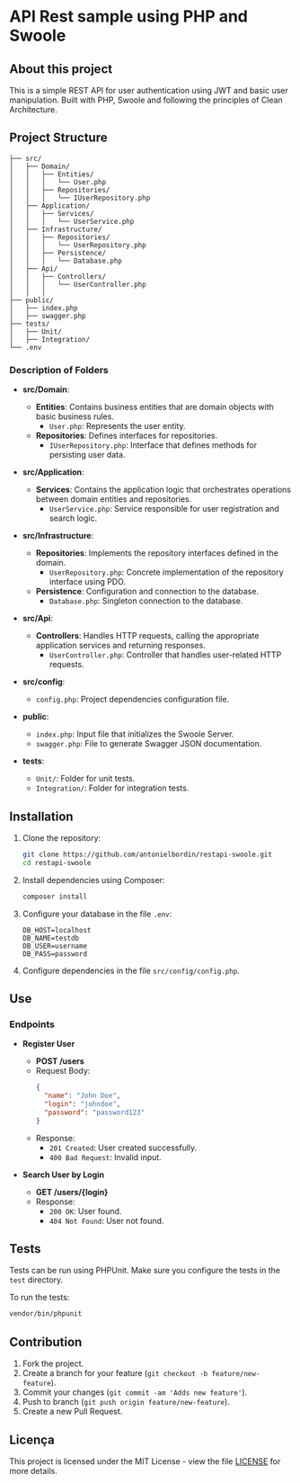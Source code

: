 # API Rest sample using PHP and Swoole

## About this project

This is a simple REST API for user authentication using JWT and basic user manipulation. Built with PHP, Swoole and following the principles of Clean Architecture.

## Project Structure

```plaintext
├── src/
│   ├── Domain/
│   │   ├── Entities/
│   │   │   └── User.php
│   │   ├── Repositories/
│   │   │   └── IUserRepository.php
│   ├── Application/
│   │   ├── Services/
│   │   │   └── UserService.php
│   ├── Infrastructure/
│   │   ├── Repositories/
│   │   │   └── UserRepository.php
│   │   ├── Persistence/
│   │   │   └── Database.php
│   ├── Api/
│   │   ├── Controllers/
│   │   │   └── UserController.php
│   │   │   
├── public/
│   ├── index.php
│   ├── swagger.php
├── tests/
│   ├── Unit/
│   ├── Integration/
└── .env
```

### Description of Folders

- **src/Domain**:
  - **Entities**: Contains business entities that are domain objects with basic business rules.
    - `User.php`: Represents the user entity.
  - **Repositories**: Defines interfaces for repositories.
    - `IUserRepository.php`: Interface that defines methods for persisting user data.

- **src/Application**:
  - **Services**: Contains the application logic that orchestrates operations between domain entities and repositories.
    - `UserService.php`: Service responsible for user registration and search logic.

- **src/Infrastructure**:
  - **Repositories**: Implements the repository interfaces defined in the domain.
    - `UserRepository.php`: Concrete implementation of the repository interface using PDO.
  - **Persistence**: Configuration and connection to the database.
    - `Database.php`: Singleton connection to the database.

- **src/Api**:
  - **Controllers**: Handles HTTP requests, calling the appropriate application services and returning responses.
    - `UserController.php`: Controller that handles user-related HTTP requests.

- **src/config**:
  - `config.php`: Project dependencies configuration file.

- **public**:
  - `index.php`: Input file that initializes the Swoole Server.
  - `swagger.php`: File to generate Swagger JSON documentation.

- **tests**:
  - `Unit/`: Folder for unit tests.
  - `Integration/`: Folder for integration tests.

## Installation

1. Clone the repository:
   ```bash
   git clone https://github.com/antonielbordin/restapi-swoole.git
   cd restapi-swoole
   ```

2. Install dependencies using Composer:
   ```bash
   composer install
   ```

3. Configure your database in the file `.env`:
   ```
   DB_HOST=localhost
   DB_NAME=testdb
   DB_USER=username
   DB_PASS=password
   ```

4. Configure dependencies in the file `src/config/config.php`.

## Use

### Endpoints

- **Register User**
  - **POST /users**
  - Request Body:
    ```json
    {
      "name": "John Doe",
      "login": "johndoe",
      "password": "password123"
    }
    ```
  - Response:
    - `201 Created`: User created successfully.
    - `400 Bad Request`: Invalid input.

- **Search User by Login**
  - **GET /users/{login}**
  - Response:
    - `200 OK`: User found.
    - `404 Not Found`: User not found.

## Tests

Tests can be run using PHPUnit. Make sure you configure the tests in the `test` directory.

To run the tests:
```bash
vendor/bin/phpunit
```

## Contribution

1. Fork the project.
2. Create a branch for your feature (`git checkout -b feature/new-feature`).
3. Commit your changes (`git commit -am 'Adds new feature'`).
4. Push to branch (`git push origin feature/new-feature`).
5. Create a new Pull Request.

## Licença

This project is licensed under the MIT License - view the file [LICENSE](LICENSE) for more details. 

